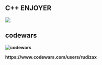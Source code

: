 <h2><b> C++ ENJOYER</h2>

<img src = "https://img.shields.io/badge/c++-black?style=for-the-badge&logo=cplusplus">

<h2><b>codewars</h3>

![codewars](https://www.codewars.com/users/rudizax/badges/large)
<p>https://www.codewars.com/users/rudizax</p>
